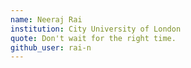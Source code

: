 ```yaml
---
name: Neeraj Rai
institution: City University of London
quote: Don't wait for the right time. 
github_user: rai-n
---
```

